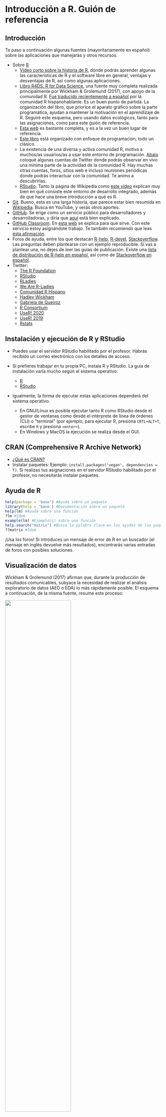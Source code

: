 
<!-- Este .md fue generado a partir del .Rmd homónimo. Edítese el .Rmd -->
Introducción a R. Guión de referencia
=====================================

Introducción
------------

Te paso a continuación algunas fuentes (mayoritariamente en español) sobre las aplicaciones que manejarás y otros recursos.

-   Sobre [R](https://www.r-project.org/)
    -   [Vídeo corto sobre la historia de R](https://es.coursera.org/lecture/intro-data-science-programacion-estadistica-r/historia-e-introduccion-a-r-alNk0), donde podrás aprender algunas las características de R y el software libre en general, ventajas y desventajas de R, así como algunas aplicaciones.
    -   [Libro R4DS, R for Data Science](https://r4ds.had.co.nz/), una fuente muy completa realizada principalmente por Wickham & Grolemund (2017), con apoyo de la comunidad R. [Fue traducido recientemente a español](https://es.r4ds.hadley.nz/) por la comunidad R hispanohablante. Es un buen punto de partida. La organización del libro, que priorice el aparato gráfico sobre la parte programática, ayudan a mantener la motivación en el aprendizaje de R. Seguiré este esquema, pero usando datos ecológicos, tanto para las asignaciones, como para este guión de referencia.
    -   [Esta web](https://oscarperpinan.github.io/R/) es bastante completa, y es a la vez un buen lugar de referencia.
    -   [Este libro](https://cran.r-project.org/doc/contrib/rdebuts_es.pdf) está organizado con enfoque de programación, todo un clásico.
    -   La existencia de una diversa y activa comunidad R, motiva a muchos/as usuarios/as a usar este entorno de programación. [Abajo](#twitter) coloqué algunas cuentas de Twitter donde podrás observar en vivo una mínima parte de la actividad de la comunidad R. Hay muchas otras cuentas, foros, sitios web e incluso reuniones periódicas donde podrás interactuar con la comunidad. Te animo a descubrirlas.
    -   [RStudio](https://www.rstudio.com/). Tanto la página de Wikipedia como [este vídeo](https://www.youtube.com/watch?v=5XeFFoTf2IY) explican muy bien en qué consiste este entorno de desarrollo integrado, además de que hace una breve introducción a qué es R.
-   [Git](https://git-scm.com/). Bueno, esta es una larga historia, que parece estar bien resumida en [Wikipedia](https://es.wikipedia.org/wiki/Git). Busca en YouTube, y verás otros aportes.
-   [GitHub](https://github.com/). Se erige como un servicio público para desarrolladores y desarrolladoras, y diría que [aquí](https://www.deustoformacion.com/blog/programacion-diseno-web/que-es-para-que-sirve-github) está bien explicado.
-   [GitHub Classroom](https://github.com/education/classroom%5D). En [esta web](https://www.genbeta.com/desarrollo/classroom-for-github-ayudando-a-los-profesores-a-gestionar-los-ejercicios-de-sus-clases) se explica para qué sirve. Con este servicio estoy asignándote trabajo. Te también recomiendo que leas [ésta afirmación](https://github.com/education/classroom#who-is-classroom-for).
-   Foros de ayuda, entre los que destacan [R-help](https://stat.ethz.ch/mailman/listinfo/r-help), [R-devel](https://stat.ethz.ch/mailman/listinfo/r-devel), [Stackoverflow](https://stackoverflow.com/). Las preguntas deben plantearse con un ejemplo reproducible. Si vas a plantear una, no dejes de leer las guías de publicación. Existe una [lista de distribución de R-help en español](https://stat.ethz.ch/mailman/listinfo/r-help-es), así como de [Stackoverflow en español](https://es.stackoverflow.com/).
-   <a name="twitter"></a>Twitter:
    -   [The R Foundation](https://twitter.com/_r_foundation)
    -   [RStudio](https://twitter.com/rstudio)
    -   [RLadies](https://twitter.com/RLadiesGlobal)
    -   [We Are R-Ladies](https://twitter.com/WeAreRLadies)
    -   [Comunidad R Hispano](https://twitter.com/r_hisp?lang=es)
    -   [Hadley Wickham](https://twitter.com/hadleywickham)
    -   [Gabriela de Queiroz](https://twitter.com/gdequeiroz)
    -   [R Consortium](https://twitter.com/rconsortium)
    -   [UseR! 2020](https://twitter.com/useR2020stl)
    -   [UseR! 2019](https://twitter.com/UseR2019_Conf)
    -   [Rstats](https://twitter.com/rstatstweet)

Instalación y ejecución de R y RStudio
--------------------------------------

-   Puedes usar el servidor RStudio habilitado por el profesor. Habrás recibido un correo electrónico con los detalles de acceso.

-   Si prefieres trabajar en tu propia PC, instala R y RStudio. La guía de instalación varía mucho según el sistema operativo:
    -   [R](https://cloud.r-project.org/)
    -   [RStudio](https://www.rstudio.com/products/rstudio/download/#download)
-   Igualmente, la forma de ejecutar estas aplicaciones dependerá del sistema operativo.
    -   En GNU/Linux es posible ejecutar tanto R como RStudio desde el gestor de ventanas como desde el intérprete de línea de órdenes (CLI) o "terminal" (por ejemplo, para ejecutar R, presiona `CRTL+ALT+T`, escribe `R` y presiona `<enter>`).
    -   En Windows y MacOS la ejecución se realiza desde el GUI.

CRAN (Comprehensive R Archive Network)
--------------------------------------

-   [¿Qué es CRAN?](https://cran.r-project.org/doc/FAQ/R-FAQ.html#What-is-CRAN_003f)
-   Instalar paquetes: Ejemplo: `install.packages('vegan', dependencies = T)`. Si realizas tus asignaciones en el servidor RStudio habilitado por el profesor, no necesitarás instalar paquetes.

Ayuda de R
----------

``` r
help(package = 'base') #Ayuda sobre un paquete
library(help = 'base') #Documentación sobre un paquete
help(lm) #Ayuda sobre una función
?lm #Ídem
example(lm) #Ejemplo(s) sobre una función
help.search("matrix") #Busca la palabra clave en las ayudas de los paquetes
??matrix #Ídem
```

¡Usa los foros! Si introduces un mensaje de error de R en un buscador (el mensaje en inglés devuelve más resultados), encontrarás varias entradas de foros con posibles soluciones.

Visualización de datos
----------------------

Wickham & Grolemund (2017) afirman que, durante la producción de resultados comunicables, subyace la necesidad de realizar el análisis exploratorio de datos (AED o EDA) lo más rápidamente posible. El esquema a continuación, de la misma fuente, resume este proceso:

<img src="https://es.r4ds.hadley.nz/diagrams_w_text_as_path/es/data-science-explore.svg" width="65%" />

Las múltiples herramientas ofrecidas por los paquetes de la colección `tidyverse` te servirán para agilizar sustancialmente el EDA. Los paquetes `dplyr`, `tidyr` y otros, te ayudarán a importar, ordenar y transformar datos, mientras `ggplot2` te ayudará a crear gráficos estilizados eficientemente. Wickham & Grolemund (2017) aseguran que estas herramientas mantienen la motivación en el aprendizaje por sus flujos de trabajo lineales.

Usemos el conjunto de datos `doubs`, del paquete `ade4`, que son además los utilizados en el libro de Borcard, Gillet, & Legendre (2018).

Directorio de trabajo
---------------------

-   Para consultar tu directorio de trabajo en R: `getwd()`.
-   Si usas el servidor RStudio habilitado por el profesor, la ruta por defecto será algo parecido a ésto: `'/home/<tunombredeusuario>'`. Esta ruta se denomina "carpeta personal".
-   Puedes cambiar tu directorio de trabajo mediante `setwd('<rutademipreferencia>')`.

Objetos
-------

### Crear objetos

El operador de asignación `<-` te da la bienvenida, aunque también se puede escribir `->`. Transfórmalo en una flecha: hacia donde apunta es el valor que asume el nombre de objeto que se encuentra en el lado contrario. Lee `a <- 'Hola R'` como al objeto `a` es un vector cuyo valor es la cadena de caracteres `'Hola R'`. Creado el objeto, pedimos por ejemplo que se nos muestre su valor. En la consola se vería así:

``` r
a <- 'Hola R'
a
## [1] "Hola R"
```

Al escribir `a` estamos llamando el objeto, y pedimos que se imprima su valor. Es equivalente a:

``` r
print(a)
## [1] "Hola R"
```

Encontrarás largas discusiones y acalorados debates sobre si usar `<-` como asignador o `=`. Por limpieza de código, y para evitar confusión entre argumentos de funciones y declaraciones de objetos, recomiendo usar `<-` como asignador.

### Tipos

### Guardar

Scripts
-------

-   Crear.
-   Guardar.

Tablas (`data.frame`, `tibble`)
-------------------------------

-   Crear.
-   Importar.
-   Operaciones básicas.

Situaciones comunes
-------------------

-   R es sensible a las mayúsculas. No es lo mismo `Mi_objeto` que `mi_objeto`.
-   *"En RStudio, ¿Qué atajo de teclas es que usan para poner el operador de asignación `<-`?"* Debería funcionarte `ALT+-`, pero recuerda, sólo lo podrás usar en RStudio.
-   *"¿Y el *pipe\* `%>%`?"\* `CTRL+SHIFT+M`.
-   Más atajos de teclado de RStudio: `ALT+SHIFT+K`.
-   *"Me quedé trancá' en la consola de R con un signo de `+`. ¿Qué hago pa' salir de eso?"*. Suele resolverse presionando la tecla `Escape` (`Esc`). Lee [este texto](https://support.rstudio.com/hc/en-us/community/posts/200792676-stuck-on-).

Referencias
===========

Borcard, D., Gillet, F., & Legendre, P. (2018). *Numerical ecology with r*. Springer.

Wickham, H., & Grolemund, G. (2017). *R for data science: Import, tidy, transform, visualize, and model data* (1st ed.). Retrieved from <http://r4ds.had.co.nz/>
